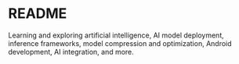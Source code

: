 # README

Learning and exploring artificial intelligence, AI model deployment, inference frameworks, model compression and optimization, Android development, AI integration, and more.

